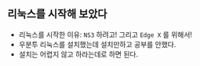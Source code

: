 ## 리눅스를 시작해 보았다
- 리눅스를 시작한 이유: `NS3` 하려고! 그리고 `Edge X` 를 위해서!
- 우분투 리눅스를 설치했는데 설치만하고 공부를 안했다.
- 설치는 어렵지 않고 하라는데로 하면 된다.
